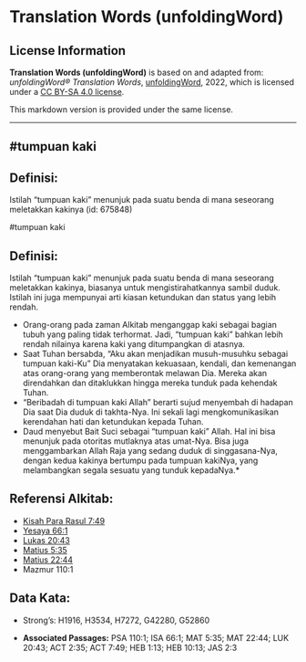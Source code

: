 # Translation Words (unfoldingWord)

## License Information

**Translation Words (unfoldingWord)** is based on and adapted from: _unfoldingWord® Translation Words_, [unfoldingWord](https://unfoldingword.org/utw), 2022, which is licensed under a [CC BY-SA 4.0 license](https://creativecommons.org/licenses/by-sa/4.0/legalcode.en).

This markdown version is provided under the same license.



--------------------------------

## <p>#tumpuan kaki</p>
<h2>Definisi:</h2>
<p>Istilah “tumpuan kaki” menunjuk pada suatu benda di mana seseorang meletakkan kakinya (id: 675848)

\#tumpuan kaki

Definisi:
---------

Istilah “tumpuan kaki” menunjuk pada suatu benda di mana seseorang meletakkan kakinya, biasanya untuk mengistirahatkannya sambil duduk. Istilah ini juga mempunyai arti kiasan ketundukan dan status yang lebih rendah.

* Orang\-orang pada zaman Alkitab menganggap kaki sebagai bagian tubuh yang paling tidak terhormat. Jadi, “tumpuan kaki” bahkan lebih rendah nilainya karena kaki yang ditumpangkan di atasnya.
* Saat Tuhan bersabda, “Aku akan menjadikan musuh\-musuhku sebagai tumpuan kaki\-Ku” Dia menyatakan kekuasaan, kendali, dan kemenangan atas orang\-orang yang memberontak melawan Dia. Mereka akan direndahkan dan ditaklukkan hingga mereka tunduk pada kehendak Tuhan.
* “Beribadah di tumpuan kaki Allah” berarti sujud menyembah di hadapan Dia saat Dia duduk di takhta\-Nya. Ini sekali lagi mengkomunikasikan kerendahan hati dan ketundukan kepada Tuhan.
* Daud menyebut Bait Suci sebagai “tumpuan kaki” Allah. Hal ini bisa menunjuk pada otoritas mutlaknya atas umat\-Nya. Bisa juga menggambarkan Allah Raja yang sedang duduk di singgasana\-Nya, dengan kedua kakinya bertumpu pada tumpuan kakiNya, yang melambangkan segala sesuatu yang tunduk kepadaNya.\*

Referensi Alkitab:
------------------

* [Kisah Para Rasul 7:49](https://ref.ly/Acts0:0)
* [Yesaya 66:1](https://ref.ly/Isa66:1)
* [Lukas 20:43](https://ref.ly/Luke20:43)
* [Matius 5:35](https://ref.ly/Matt5:35)
* [Matius 22:44](https://ref.ly/Matt22:44)
* Mazmur 110:1

Data Kata:
----------

* Strong’s: H1916, H3534, H7272, G42280, G52860

* **Associated Passages:** PSA 110:1; ISA 66:1; MAT 5:35; MAT 22:44; LUK 20:43; ACT 2:35; ACT 7:49; HEB 1:13; HEB 10:13; JAS 2:3

